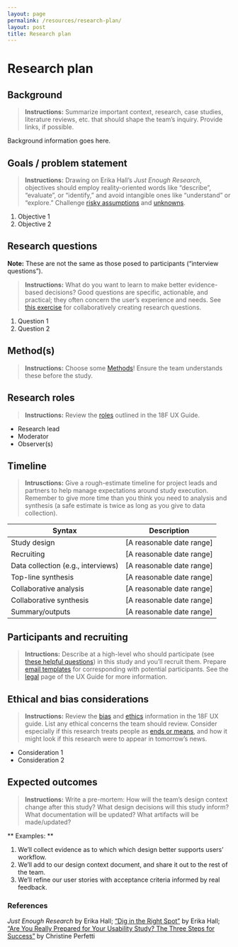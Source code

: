 ```yaml
---
layout: page
permalink: /resources/research-plan/
layout: post
title: Research plan
---
```


# Research plan

## Background

> **Instructions:** Summarize important context, research, case studies, literature reviews, etc. that should shape the team’s inquiry. Provide links, if possible.

Background information goes here.


## Goals / problem statement

> **Instructions:** Drawing on Erika Hall’s *Just Enough Research*, objectives should employ reality-oriented words like “describe”, “evaluate”, or “identify,” and avoid intangible ones like “understand” or “explore.” Challenge [risky assumptions](https://mvpworkshop.co/validate-riskiest-assumption/) and [unknowns](https://medium.com/mule-design/dig-in-the-right-spot-6dc7af5a75e8).


1. Objective 1
1. Objective 2

## Research questions 

**Note:** These are not the same as those posed to participants (“interview questions”). 

> **Instructions:** What do you want to learn to make better evidence-based decisions? Good questions are specific, actionable, and practical; they often concern the user’s experience and needs. See [this exercise](https://twg-x-uxr.gitbook.io/plays/research-alignment-workshop) for collaboratively creating research questions.

1. Question 1
2. Question 2


## Method(s)

> **Instructions:** Choose some [Methods](https://methods.18f.gov)! Ensure the team understands these before the study. 


## Research roles

> **Instructions:** Review the [roles](https://docs.google.com/document/d/1pCq73gG7eL1zmk2WbwEefB7RqkQbN_78KyYsgD5_Y9U/edit#) outlined in the 18F UX Guide.

- Research lead
- Moderator
- Observer(s)

## Timeline

> **Intrusctions:** Give a rough-estimate timeline for project leads and partners to help manage expectations around study execution. Remember to give more time than you think you need to analysis and synthesis (a safe estimate is twice as long as you give to data collection).

| Syntax      | Description |
| ----------- | ----------- |
| Study design      |  [A reasonable date range] |
| Recruiting   |  [A reasonable date range] |
| Data collection (e.g., interviews) |  [A reasonable date range] |
| Top-line synthesis   |  [A reasonable date range] |
| Collaborative analysis   |  [A reasonable date range] |
| Collaborative synthesis   |  [A reasonable date range] |
| Summary/outputs   |  [A reasonable date range] |



## Participants and recruiting

> **Intructions:** Describe at a high-level who should participate (see [these helpful questions](https://articles.uie.com/usability_testing_three_steps/)) in this study and you’ll recruit them. Prepare [email templates](https://drive.google.com/drive/folders/1XXRBdGGrMMKZ0qnbPXgulCFrCQBf2slP) for corresponding with potential participants. See the [legal](https://docs.google.com/document/d/13FWBP5wMf_MgDToVBBrkOafFe5T8NsldzttGENhGgSU/edit#) page of the UX Guide for more information. 


## Ethical and bias considerations 

> **Instructions:** Review the [bias](https://docs.google.com/document/d/13iEP9PthLfJ1RzXqC_TVnvSt11ZysKxLTmGinvFCses/edit#) and [ethics](https://docs.google.com/document/d/1BbFd_eFS5bAyMQUT5Lr-2axSsxzjU09kgjCwnhbwwxk/edit#) information in the 18F UX guide. List any ethical concerns the team should review. Consider especially if this research treats people as [ends or means](https://en.wikipedia.org/wiki/Categorical_imperative), and how it might look if this research were to appear in tomorrow’s news.

- Consideration 1
- Consideration 2

## Expected outcomes

> **Instructions:** Write a pre-mortem: How will the team’s design context change after this study? What design decisions will this study inform? What documentation will be updated? What artifacts will be made/updated?

** Examples: **
1. We’ll collect evidence as to which which design better supports users’ workflow.
1. We’ll add to our design context document, and share it out to the rest of the team.
1. We’ll refine our user stories with acceptance criteria informed by real feedback.


### References
*Just Enough Research* by Erika Hall; [“Dig in the Right Spot”](https://medium.com/mule-design/dig-in-the-right-spot-6dc7af5a75e8) by Erika Hall; [“Are You Really Prepared for Your Usability Study? The Three Steps for Success”](https://articles.uie.com/usability_testing_three_steps/) by Christine Perfetti



